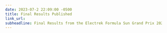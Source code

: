 ```yaml
---
date: 2023-07-2 22:09:00 -0500
title: Final Results Published
link_url: 
subheadline: Final Results from the Electrek Formula Sun Grand Prix 2023 are available!
---
```


